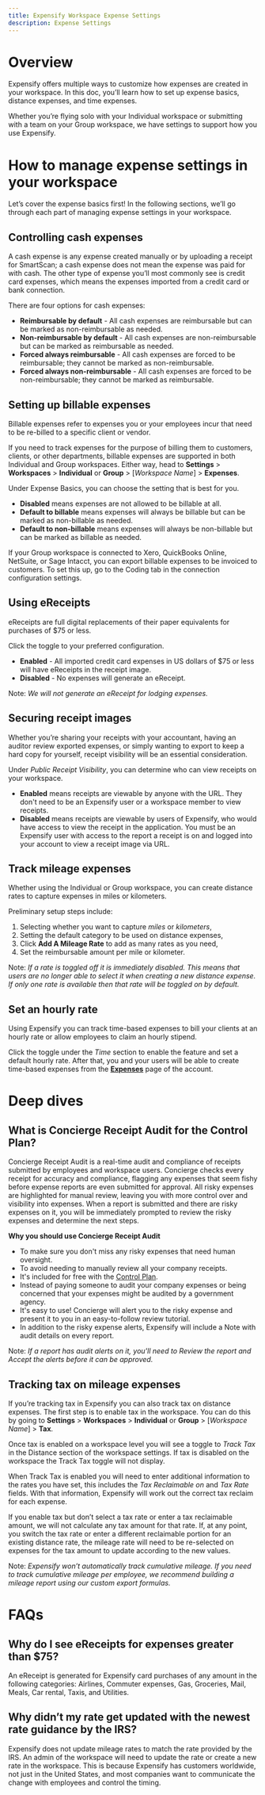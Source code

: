 ```yaml
---
title: Expensify Workspace Expense Settings
description: Expense Settings
---
```

# Overview

Expensify offers multiple ways to customize how expenses are created in your workspace. In this doc, you’ll learn how to set up expense basics, distance expenses, and time expenses. 

Whether you’re flying solo with your Individual workspace or submitting with a team on your Group workspace, we have settings to support how you use Expensify.

# How to manage expense settings in your workspace

Let’s cover the expense basics first! In the following sections, we’ll go through each part of managing expense settings in your workspace.

## Controlling cash expenses

A cash expense is any expense created manually or by uploading a receipt for SmartScan; a cash expense does not mean the expense was paid for with cash. The other type of expense you’ll most commonly see is credit card expenses, which means the expenses imported from a credit card or bank connection.

There are four options for cash expenses:

- **Reimbursable by default** - All cash expenses are reimbursable but can be marked as non-reimbursable as needed.
- **Non-reimbursable by default** - All cash expenses are non-reimbursable but can be marked as reimbursable as needed.
- **Forced always reimbursable** - All cash expenses are forced to be reimbursable; they cannot be marked as non-reimbursable.
- **Forced always non-reimbursable** - All cash expenses are forced to be non-reimbursable; they cannot be marked as reimbursable.

## Setting up billable expenses

Billable expenses refer to expenses you or your employees incur that need to be re-billed to a specific client or vendor.

If you need to track expenses for the purpose of billing them to customers, clients, or other departments, billable expenses are supported in both Individual and Group workspaces. Either way, head to **Settings** > **Workspaces** > **Individual** or **Group** > [_Workspace Name_] > **Expenses**.

Under Expense Basics, you can choose the setting that is best for you.

- **Disabled** means expenses are not allowed to be billable at all.
- **Default to billable** means expenses will always be billable but can be marked as non-billable as needed.
- **Default to non-billable** means expenses will always be non-billable but can be marked as billable as needed.

If your Group workspace is connected to Xero, QuickBooks Online, NetSuite, or Sage Intacct, you can export billable expenses to be invoiced to customers. To set this up, go to the Coding tab in the connection configuration settings.

## Using eReceipts

eReceipts are full digital replacements of their paper equivalents for purchases of $75 or less. 

Click the toggle to your preferred configuration. 

- **Enabled** - All imported credit card expenses in US dollars of $75 or less will have eReceipts in the receipt image.
- **Disabled** - No expenses will generate an eReceipt.

Note: _We will not generate an eReceipt for lodging expenses._ 

## Securing receipt images

Whether you’re sharing your receipts with your accountant, having an auditor review exported expenses, or simply wanting to export to keep a hard copy for yourself, receipt visibility will be an essential consideration. 

Under _Public Receipt Visibility_, you can determine who can view receipts on your workspace.

- **Enabled** means receipts are viewable by anyone with the URL. They don't need to be an Expensify user or a workspace member to view receipts.
- **Disabled** means receipts are viewable by users of Expensify, who would have access to view the receipt in the application. You must be an Expensify user with access to the report a receipt is on and logged into your account to view a receipt image via URL.

 
## Track mileage expenses

Whether using the Individual or Group workspace, you can create distance rates to capture expenses in miles or kilometers.

Preliminary setup steps include:

1. Selecting whether you want to capture _miles_ or _kilometers_,
2. Setting the default category to be used on distance expenses, 
3. Click **Add A Mileage Rate** to add as many rates as you need, 
4. Set the reimbursable amount per mile or kilometer. 

Note: _If a rate is toggled off it is immediately disabled. This means that users are no longer able to select it when creating a new distance expense. If only one rate is available then that rate will be toggled on by default._

## Set an hourly rate

Using Expensify you can track time-based expenses to bill your clients at an hourly rate or allow employees to claim an hourly stipend. 

Click the toggle under the _Time_ section to enable the feature and set a default hourly rate. After that, you and your users will be able to create time-based expenses from the [**Expenses**](https://expensify.com/expenses) page of the account.

# Deep dives

## What is Concierge Receipt Audit for the Control Plan?

Concierge Receipt Audit is a real-time audit and compliance of receipts submitted by employees and workspace users. Concierge checks every receipt for accuracy and compliance, flagging any expenses that seem fishy before expense reports are even submitted for approval. All risky expenses are highlighted for manual review, leaving you with more control over and visibility into expenses. When a report is submitted and there are risky expenses on it, you will be immediately prompted to review the risky expenses and determine the next steps. 

**Why you should use Concierge Receipt Audit**

- To make sure you don't miss any risky expenses that need human oversight.
- To avoid needing to manually review all your company receipts.
- It's included for free with the [Control Plan](https://www.expensify.com/pricing).
- Instead of paying someone to audit your company expenses or being concerned that your expenses might be audited by a government agency.
- It's easy to use! Concierge will alert you to the risky expense and present it to you in an easy-to-follow review tutorial.
- In addition to the risky expense alerts, Expensify will include a Note with audit details on every report.  

Note: _If a report has audit alerts on it, you'll need to Review the report and Accept the alerts before it can be approved._

## Tracking tax on mileage expenses

If you’re tracking tax in Expensify you can also track tax on distance expenses. The first step is to enable tax in the workspace. You can do this by going to  **Settings** > **Workspaces** > **Individual** or **Group** > [_Workspace Name_] > **Tax**.

Once tax is enabled on a workspace level you will see a toggle to _Track Tax_ in the Distance section of the workspace settings. If tax is disabled on the workspace the Track Tax toggle will not display.

When Track Tax is enabled you will need to enter additional information to the rates you have set, this includes the _Tax Reclaimable on_ and _Tax Rate_ fields. With that information, Expensify will work out the correct tax reclaim for each expense.

If you enable tax but don’t select a tax rate or enter a tax reclaimable amount, we will not calculate any tax amount for that rate. If, at any point, you switch the tax rate or enter a different reclaimable portion for an existing distance rate, the mileage rate will need to be re-selected on expenses for the tax amount to update according to the new values.

Note: _Expensify won’t automatically track cumulative mileage. If you need to track cumulative mileage per employee, we recommend building a mileage report using our custom export formulas._ 

# FAQs

## Why do I see eReceipts for expenses greater than $75?

An eReceipt is generated for Expensify card purchases of any amount in the following categories: Airlines, Commuter expenses, Gas, Groceries, Mail, Meals, Car rental, Taxis, and Utilities.

## Why didn’t my rate get updated with the newest rate guidance by the IRS?

Expensify does not update mileage rates to match the rate provided by the IRS. An admin of the workspace will need to update the rate or create a new rate in the workspace. This is because Expensify has customers worldwide, not just in the United States, and most companies want to communicate the change with employees and control the timing.

